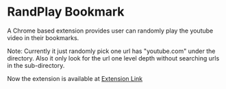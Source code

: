 # RandPlay Bookmark

A Chrome based extension provides user can randomly play the youtube video in their bookmarks.

Note: Currently it just randomly pick one url has "youtube.com" under the directory. Also it only look for the url one level depth without searching urls in the sub-directory.

Now the extension is available at [Extension Link](https://chrome.google.com/webstore/detail/randplay-bookmark/ffpelhcdlopeoofdjbbghhiibnjjdmpo)
